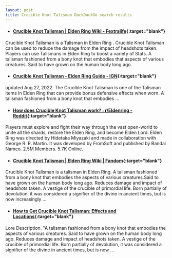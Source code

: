 ```yaml
---
layout: post
title: Crucible Knot Talisman DuckDuckGo search results
---
```

* #### [Crucible Knot Talisman | Elden Ring Wiki - Fextralife](https://eldenring.wiki.fextralife.com/Crucible+Knot+Talisman){:target="blank"}
Crucible Knot Talisman is a Talisman in Elden Ring . Crucible Knot Talisman can be used to reduce the damage from the impact of headshots taken. Players can use Talismans in Elden Ring to boost a variety of Stats. A talisman fashioned from a bony knot that embodies that aspects of various creatures. Said to have grown on the human body long ago.
* #### [Crucible Knot Talisman - Elden Ring Guide - IGN](https://www.ign.com/wikis/elden-ring/Crucible_Knot_Talisman){:target="blank"}
updated Aug 27, 2022. The Crucible Knot Talisman is one of the Talisman items in Elden Ring that can provide bonus defensive effects when worn. A talisman fashioned from a bony knot that embodies ...
* #### [How does Crucible Knot Talisman work? : r/Eldenring - Reddit](https://www.reddit.com/r/Eldenring/comments/uyz1jv/how_does_crucible_knot_talisman_work/){:target="blank"}
Players must explore and fight their way through the vast open-world to unite all the shards, restore the Elden Ring, and become Elden Lord. Elden Ring was directed by Hidetaka Miyazaki and made in collaboration with George R. R. Martin. It was developed by FromSoft and published by Bandai Namco. 2.5M Members. 5.7K Online.
* #### [Crucible Knot Talisman | Elden Ring Wiki | Fandom](https://eldenring.fandom.com/wiki/Crucible_Knot_Talisman){:target="blank"}
Crucible Knot Talisman is a talisman in Elden Ring. A talisman fashioned from a bony knot that embodies the aspects of various creatures.Said to have grown on the human body long ago. Reduces damage and impact of headshots taken. A vestige of the crucible of primordial life. Born partially of devolution, it was considered a signifier of the divine in ancient times, but is now increasingly ...
* #### [How to Get Crucible Knot Talisman: Effects and Locations](https://game8.co/games/Elden-Ring/archives/369247){:target="blank"}
Lore Description. "A talisman fashioned from a bony knot that embodies the aspects of various creatures. Said to have grown on the human body long ago. Reduces damage and impact of headshots taken. A vestige of the crucible of primordial life. Born partially of devolution, it was considered a signifier of the divine in ancient times, but is now ...

